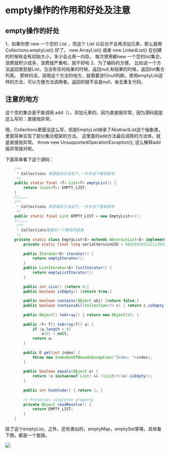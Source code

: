 # empty操作的作用和好处及注意

## empty操作的好处

1、如果你想 new 一个空的 List ，而这个 List 以后也不会再添加元素，那么就用 Collections.emptyList() 好了。
new ArrayList() 或者 new LinkedList() 在创建的时候有会有初始大小，多少会占用一内存。
每次使用都new 一个空的list集合，浪费就积少成多，浪费就严重啦，就不好啦
2、为了编码的方便。
比如说一个方法返回类型是List，当没有任何结果的时候，返回null,有结果的时候，返回list集合列表。
那样的话，调用这个方法的地方，就需要进行null判断。使用emptyList这样的方法，可以方便方法调用者。返回的就不会是null，省去重复代码。

 

## 注意的地方

这个空的集合是不能调用.add（），添加元素的。因为直接报异常。因为源码就是这么写的：直接抛异常。

哦，Collections里面没这么写，但是EmptyList继承了AbstractList这个抽象类，里面简单实现了部分集合框架的方法。
这里面的add方法最后调用的方法体，就是直接抛异常。
throw new UnsupportedOperationException();
这么解释add报异常就对啦。



下面简单看下这个源码：

```java
    /**
     * Collections 类里面的方法如下,一步步往下看就是啦
     */
    public static final <T> List<T> emptyList() {
        return (List<T>) EMPTY_LIST;
    }
	//。。。。。
    /**
     * Collections 类里面的方法如下,一步步往下看就是啦
     */
    public static final List EMPTY_LIST = new EmptyList<>();
	//。。。。。
	 /**
     * Collections里面的一个静态内部类
     */
    private static class EmptyList<E> extends AbstractList<E> implements RandomAccess, Serializable {
        private static final long serialVersionUID = 8842843931221139166L;
 
        public Iterator<E> iterator() {
            return emptyIterator();
        }
        public ListIterator<E> listIterator() {
            return emptyListIterator();
        }
 
        public int size() {return 0;}
        public boolean isEmpty() {return true;}
 
        public boolean contains(Object obj) {return false;}
        public boolean containsAll(Collection<?> c) { return c.isEmpty(); }
 
        public Object[] toArray() { return new Object[0]; }
 
        public <T> T[] toArray(T[] a) {
            if (a.length > 0)
                a[0] = null;
            return a;
        }
 
        public E get(int index) {
            throw new IndexOutOfBoundsException("Index: "+index);
        }
 
        public boolean equals(Object o) {
            return (o instanceof List) && ((List<?>)o).isEmpty();
        }
 
        public int hashCode() { return 1; }
 
        // Preserves singleton property
        private Object readResolve() {
            return EMPTY_LIST;
        }
    }

```

除了这个emptyList，之外，还有类似的，emptyMap，emptySet等等。具体看下图，都是一个套路。

![](https://github.com/yang-zhijiang/learn-data/blob/master/java/Collections/img/1-empty.png?raw=true)

